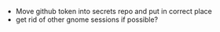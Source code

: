 * Move github token into secrets repo and put in correct place
* get rid of other gnome sessions if possible?
